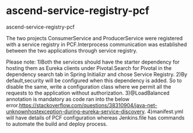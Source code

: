 # ascend-service-registry-pcf
ascend-service-registry-pcf

The two projects ConsumerService and ProducerService were registered with a service registry in PCF.Interprocess communication was established between the two applications through service registry.

Please note:
1)Both the services should have the starter dependency for hosting them as Eureka clients under Pivotal.Search for Pivotal in the dependency search tab in Spring Initializr and chose Service Registry.
2)By default,security will be configured when this dependency is added. So to disable the same, write a configuration class where we permit all the requests to the application without authorization.
3)@LoadBalanced annotation is mandatory as code ran into the below error.https://stackoverflow.com/questions/38310904/java-net-unknownhostexception-during-eureka-service-discovery.
4)manifest.yml will have details of PCF configuration whereas Jenkins.file has commands to automate the build and deploy process.
